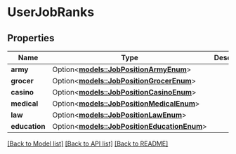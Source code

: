 # UserJobRanks

## Properties

Name | Type | Description | Notes
------------ | ------------- | ------------- | -------------
**army** | Option<[**models::JobPositionArmyEnum**](JobPositionArmyEnum.md)> |  | [optional]
**grocer** | Option<[**models::JobPositionGrocerEnum**](JobPositionGrocerEnum.md)> |  | [optional]
**casino** | Option<[**models::JobPositionCasinoEnum**](JobPositionCasinoEnum.md)> |  | [optional]
**medical** | Option<[**models::JobPositionMedicalEnum**](JobPositionMedicalEnum.md)> |  | [optional]
**law** | Option<[**models::JobPositionLawEnum**](JobPositionLawEnum.md)> |  | [optional]
**education** | Option<[**models::JobPositionEducationEnum**](JobPositionEducationEnum.md)> |  | [optional]

[[Back to Model list]](../README.md#documentation-for-models) [[Back to API list]](../README.md#documentation-for-api-endpoints) [[Back to README]](../README.md)


